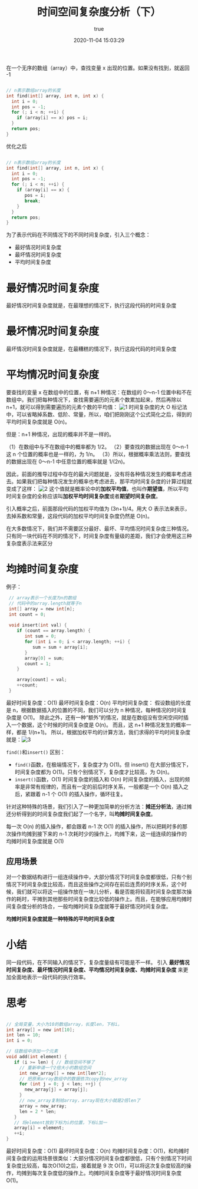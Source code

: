﻿---
title: 时间空间复杂度分析（下）
date: 2020-11-04 15:03:29
permalink: /pages/64vaOY
categories: 
  - 数据结构
tags: 
  - 复杂度
author: 
  name: yangxin
  link: https://github.com/yangxin6/data_structure
---


在一个无序的数组（array）中，查找变量 x 出现的位置。如果没有找到，就返回 -1
```c

// n表示数组array的长度
int find(int[] array, int n, int x) {
  int i = 0;
  int pos = -1;
  for (; i < n; ++i) {
    if (array[i] == x) pos = i;
  }
  return pos;
}
```
优化之后

```c

// n表示数组array的长度
int find(int[] array, int n, int x) {
  int i = 0;
  int pos = -1;
  for (; i < n; ++i) {
    if (array[i] == x) {
       pos = i;
       break;
    }
  }
  return pos;
}
```
为了表示代码在不同情况下的不同时间复杂度，引入三个概念：
- 最好情况时间复杂度
- 最坏情况时间复杂度
- 平均时间复杂度

# 最好情况时间复杂度
最好情况时间复杂度就是，在最理想的情况下，执行这段代码的时间复杂度
# 最坏情况时间复杂度
最坏情况时间复杂度就是，在最糟糕的情况下，执行这段代码的时间复杂度
# 平均情况时间复杂度
要查找的变量 x 在数组中的位置，有 n+1 种情况：在数组的 0～n-1 位置中和不在数组中。我们把每种情况下，查找需要遍历的元素个数累加起来，然后再除以 n+1，就可以得到需要遍历的元素个数的平均值：
![1](https://cdn.jsdelivr.net/gh/yangxin6/img-hosting@master/images/1.3s14fssqy6m0.jpeg)
时间复杂度的大 O 标记法中，可以省略掉系数、低阶、常量，所以，咱们把刚刚这个公式简化之后，得到的平均时间复杂度就是 O(n)。

但是：n+1 种情况，出现的概率并不是一样的。

（1）在数组中与不在数组中的概率都为 1/2。
（2）要查找的数据出现在 0～n-1 这 n 个位置的概率也是一样的，为 1/n。
（3）所以，根据概率乘法法则，要查找的数据出现在 0～n-1 中任意位置的概率就是 1/(2n)。

因此，前面的推导过程中存在的最大问题就是，没有将各种情况发生的概率考虑进去。如果我们把每种情况发生的概率也考虑进去，那平均时间复杂度的计算过程就变成了这样：
![2](https://cdn.jsdelivr.net/gh/yangxin6/img-hosting@master/images/2.4unmr16ilmo0.png)
这个值就是概率论中的**加权平均值**，也叫作**期望值**，所以平均时间复杂度的全称应该叫**加权平均时间复杂度**或者**期望时间复杂度**。


引入概率之后，前面那段代码的加权平均值为 (3n+1)/4。用大 O 表示法来表示，去掉系数和常量，这段代码的加权平均时间复杂度仍然是 O(n)。

在大多数情况下，我们并不需要区分最好、最坏、平均情况时间复杂度三种情况。只有同一块代码在不同的情况下，时间复杂度有量级的差距，我们才会使用这三种复杂度表示法来区分
# 均摊时间复杂度
例子：

```c
 // array表示一个长度为n的数组
 // 代码中的array.length就等于n
 int[] array = new int[n];
 int count = 0;
 
 void insert(int val) {
    if (count == array.length) {
       int sum = 0;
       for (int i = 0; i < array.length; ++i) {
          sum = sum + array[i];
       }
       array[0] = sum;
       count = 1;
    }

    array[count] = val;
    ++count;
 }
```
最好时间复杂度：O(1)
最坏时间复杂度：O(n)
平均时间复杂度：
假设数组的长度是 n，根据数据插入的位置的不同，我们可以分为 n 种情况，每种情况的时间复杂度是 O(1)。
除此之外，还有一种“额外”的情况，就是在数组没有空闲空间时插入一个数据，这个时候的时间复杂度是 O(n)。
而且，这 n+1 种情况发生的概率一样，都是 1/(n+1)。
所以，根据加权平均的计算方法，我们求得的平均时间复杂度就是：![3](https://cdn.jsdelivr.net/gh/yangxin6/img-hosting@master/images/3.4nw88pye34m0.jpeg)

`find()`和`insert()` 区别：
- `find()`函数，在极端情况下，复杂度才为 O(1)。但 insert() 在大部分情况下，时间复杂度都为 O(1)。只有个别情况下，复杂度才比较高，为 O(n)。
- `insert()`函数，O(1) 时间复杂度的插入和 O(n) 时间复杂度的插入，出现的频率是非常有规律的，而且有一定的前后时序关系，一般都是一个 O(n) 插入之后，紧跟着 n-1 个 O(1) 的插入操作，循环往复。

针对这种特殊的场景，我们引入了一种更加简单的分析方法：**摊还分析法**，通过摊还分析得到的时间复杂度我们起了一个名字，叫**均摊时间复杂度**。

每一次 O(n) 的插入操作，都会跟着 n-1 次 O(1) 的插入操作，所以把耗时多的那次操作均摊到接下来的 n-1 次耗时少的操作上，均摊下来，这一组连续的操作的均摊时间复杂度就是 O(1)

## 应用场景
对一个数据结构进行一组连续操作中，大部分情况下时间复杂度都很低，只有个别情况下时间复杂度比较高，而且这些操作之间存在前后连贯的时序关系，这个时候，我们就可以将这一组操作放在一块儿分析，看是否能将较高时间复杂度那次操作的耗时，平摊到其他那些时间复杂度比较低的操作上。而且，在能够应用均摊时间复杂度分析的场合，一般均摊时间复杂度就等于最好情况时间复杂度。

**均摊时间复杂度就是一种特殊的平均时间复杂度**

# 小结
同一段代码，在不同输入的情况下，复杂度量级有可能是不一样。
引入 **最好情况时间复杂度、最坏情况时间复杂度、平均情况时间复杂度、均摊时间复杂度** 来更加全面地表示一段代码的执行效率。

# 思考

```c

// 全局变量，大小为10的数组array，长度len，下标i。
int array[] = new int[10]; 
int len = 10;
int i = 0;

// 往数组中添加一个元素
void add(int element) {
   if (i >= len) { // 数组空间不够了
     // 重新申请一个2倍大小的数组空间
     int new_array[] = new int[len*2];
     // 把原来array数组中的数据依次copy到new_array
     for (int j = 0; j < len; ++j) {
       new_array[j] = array[j];
     }
     // new_array复制给array，array现在大小就是2倍len了
     array = new_array;
     len = 2 * len;
   }
   // 将element放到下标为i的位置，下标i加一
   array[i] = element;
   ++i;
}
```
最好时间复杂度：O(1)
最坏时间复杂度：O(n)
均摊时间复杂度：O(1)，和均摊时间复杂度的运用场景很类似：大部分情况时间复杂度都很低，只有个别情况下时间复杂度比较高，每次O(10)之后，接着就是 9 次 O(1)，可以将这次复杂度较高的操作，均摊到每次复杂度低的操作上。均摊时间复杂度等于最好情况时间复杂度O(1)。


